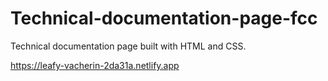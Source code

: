 # Technical-documentation-page-fcc

Technical documentation page built with HTML and CSS.

https://leafy-vacherin-2da31a.netlify.app

